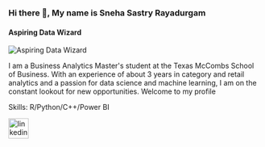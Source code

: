 ### Hi there 👋, My name is Sneha Sastry Rayadurgam
#### Aspiring Data Wizard
![Aspiring Data Wizard](https://media.licdn.com/dms/image/v2/D5616AQFMytaK_adPKQ/profile-displaybackgroundimage-shrink_350_1400/profile-displaybackgroundimage-shrink_350_1400/0/1724187589727?e=1729728000&v=beta&t=76GTKB6usrPPj1IpYgHjbKxKLABOA1wBs8UwNkB0gkA)

I am a Business Analytics Master's student at the Texas McCombs School of Business. With an experience of about 3 years in category and retail analytics and a passion for data science and machine learning, I am on the constant lookout for new opportunities. Welcome to my profile

Skills: R/Python/C++/Power BI



[<img src='https://cdn.jsdelivr.net/npm/simple-icons@3.0.1/icons/linkedin.svg' alt='linkedin' height='40'>](https://www.linkedin.com/in/https://www.linkedin.com/in/sneha-sastry-rayadurgam//)  

